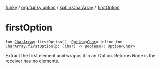 [funky](../../index.md) / [org.funky.option](../index.md) / [kotlin.CharArray](index.md) / [firstOption](.)

# firstOption

`fun `[`CharArray`](https://kotlinlang.org/api/latest/jvm/stdlib/kotlin/-char-array/index.html)`.firstOption(): `[`Option`](../-option/index.md)`<`[`Char`](https://kotlinlang.org/api/latest/jvm/stdlib/kotlin/-char/index.html)`>`
`inline fun `[`CharArray`](https://kotlinlang.org/api/latest/jvm/stdlib/kotlin/-char-array/index.html)`.firstOption(p: (`[`Char`](https://kotlinlang.org/api/latest/jvm/stdlib/kotlin/-char/index.html)`) -> `[`Boolean`](https://kotlinlang.org/api/latest/jvm/stdlib/kotlin/-boolean/index.html)`): `[`Option`](../-option/index.md)`<`[`Char`](https://kotlinlang.org/api/latest/jvm/stdlib/kotlin/-char/index.html)`>`

Extract the first element and wrapps it in an Option. Returns None is the receiver has no elements.

